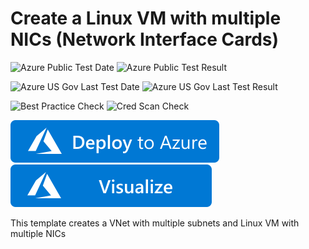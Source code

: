 # Create a Linux VM with multiple NICs (Network Interface Cards)

![Azure Public Test Date](https://azurequickstartsservice.blob.core.windows.net/badges/201-vm-multiple-nics-linux/PublicLastTestDate.svg)
![Azure Public Test Result](https://azurequickstartsservice.blob.core.windows.net/badges/201-vm-multiple-nics-linux/PublicDeployment.svg)

![Azure US Gov Last Test Date](https://azurequickstartsservice.blob.core.windows.net/badges/201-vm-multiple-nics-linux/FairfaxLastTestDate.svg)
![Azure US Gov Last Test Result](https://azurequickstartsservice.blob.core.windows.net/badges/201-vm-multiple-nics-linux/FairfaxDeployment.svg)

![Best Practice Check](https://azurequickstartsservice.blob.core.windows.net/badges/201-vm-multiple-nics-linux/BestPracticeResult.svg)
![Cred Scan Check](https://azurequickstartsservice.blob.core.windows.net/badges/201-vm-multiple-nics-linux/CredScanResult.svg)

[![Deploy To Azure](https://raw.githubusercontent.com/Azure/azure-quickstart-templates/master/1-CONTRIBUTION-GUIDE/images/deploytoazure.svg?sanitize=true)]("https://portal.azure.com/#create/Microsoft.Template/uri/https%3A%2F%2Fraw.githubusercontent.com%2FAzure%2Fazure-quickstart-templates%2Fmaster%2F201-vm-multiple-nics-linux%2Fazuredeploy.json")  [![Visualize](https://raw.githubusercontent.com/Azure/azure-quickstart-templates/master/1-CONTRIBUTION-GUIDE/images/visualizebutton.svg?sanitize=true)]("http://armviz.io/#/?load=https%3A%2F%2Fraw.githubusercontent.com%2FAzure%2Fazure-quickstart-templates%2Fmaster%2F201-vm-multiple-nics-linux%2Fazuredeploy.json")
    


    


This template creates a VNet with multiple subnets and Linux VM with multiple NICs

